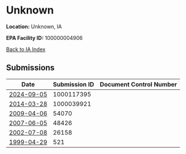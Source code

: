 # Unknown

**Location:** Unknown, IA

**EPA Facility ID:** 100000004906

[Back to IA Index](../../index.md)

## Submissions

| Date | Submission ID | Document Control Number |
|------|--------------|-------------------------|
| [2024-09-05](submissions/1000117395.md) | 1000117395 |  |
| [2014-03-28](submissions/1000039921.md) | 1000039921 |  |
| [2009-04-06](submissions/54070.md) | 54070 |  |
| [2007-06-05](submissions/48426.md) | 48426 |  |
| [2002-07-08](submissions/26158.md) | 26158 |  |
| [1999-04-29](submissions/521.md) | 521 |  |
